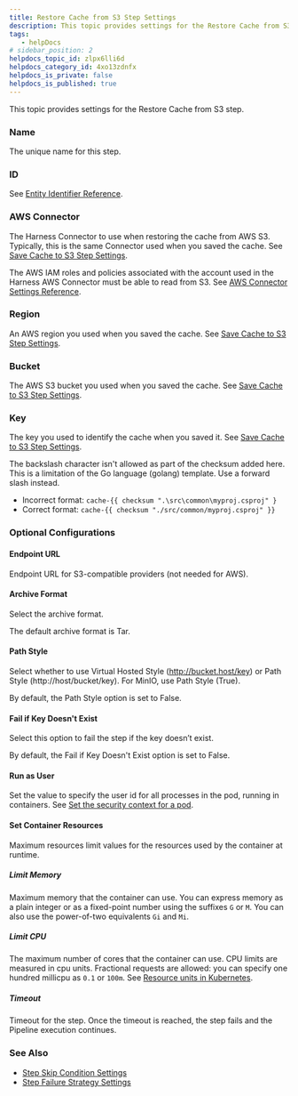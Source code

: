 ```yaml
---
title: Restore Cache from S3 Step Settings
description: This topic provides settings for the Restore Cache from S3 step. Name. The unique name for this step. ID. See Entity Identifier Reference. AWS Connector. The Harness Connector to use when restoring t…
tags: 
   - helpDocs
# sidebar_position: 2
helpdocs_topic_id: zlpx6lli6d
helpdocs_category_id: 4xo13zdnfx
helpdocs_is_private: false
helpdocs_is_published: true
---
```


This topic provides settings for the Restore Cache from S3 step.

### Name

The unique name for this step.

### ID

See [Entity Identifier Reference](https://docs.harness.io/article/li0my8tcz3-entity-identifier-reference).

### AWS Connector

The Harness Connector to use when restoring the cache from AWS S3. Typically, this is the same Connector used when you saved the cache. See [Save Cache to S3 Step Settings](save-cache-to-s-3-step-settings.md).

The AWS IAM roles and policies associated with the account used in the Harness AWS Connector must be able to read from S3. See [AWS Connector Settings Reference](https://newdocs.helpdocs.io/article/m5vkql35ca-aws-connector-settings-reference).

### Region

An AWS region you used when you saved the cache. See [Save Cache to S3 Step Settings](save-cache-to-s-3-step-settings.md).

### Bucket

The AWS S3 bucket you used when you saved the cache. See [Save Cache to S3 Step Settings](save-cache-to-s-3-step-settings.md).

### Key

The key you used to identify the cache when you saved it. See [Save Cache to S3 Step Settings](save-cache-to-s-3-step-settings.md).

The backslash character isn't allowed as part of the checksum added here. This is a limitation of the Go language (golang) template. Use a forward slash instead. 

* Incorrect format: `cache-{{ checksum ".\src\common\myproj.csproj" }`
* Correct format: `cache-{{ checksum "./src/common/myproj.csproj" }}`

### Optional Configurations

#### Endpoint URL

Endpoint URL for S3-compatible providers (not needed for AWS).

#### Archive Format

Select the archive format.

The default archive format is Tar.

#### Path Style

Select whether to use Virtual Hosted Style (http://bucket.host/key) or Path Style (http://host/bucket/key). For MinIO, use Path Style (True).

By default, the Path Style option is set to False.

#### Fail if Key Doesn't Exist

Select this option to fail the step if the key doesn’t exist.

By default, the Fail if Key Doesn't Exist option is set to False.

#### Run as User

Set the value to specify the user id for all processes in the pod, running in containers. See [Set the security context for a pod](https://kubernetes.io/docs/tasks/configure-pod-container/security-context/#set-the-security-context-for-a-pod).

#### Set Container Resources

Maximum resources limit values for the resources used by the container at runtime.

##### Limit Memory

Maximum memory that the container can use. You can express memory as a plain integer or as a fixed-point number using the suffixes `G` or `M`. You can also use the power-of-two equivalents `Gi` and `Mi`.

##### Limit CPU

The maximum number of cores that the container can use. CPU limits are measured in cpu units. Fractional requests are allowed: you can specify one hundred millicpu as `0.1` or `100m`. See [Resource units in Kubernetes](https://kubernetes.io/docs/concepts/configuration/manage-resources-containers/#resource-units-in-kubernetes).

##### Timeout

Timeout for the step. Once the timeout is reached, the step fails and the Pipeline execution continues.

### See Also

* [Step Skip Condition Settings](https://newdocs.helpdocs.io/article/i36ibenkq2-step-skip-condition-settings)
* [Step Failure Strategy Settings](https://newdocs.helpdocs.io/article/htrur23poj-step-failure-strategy-settings)

